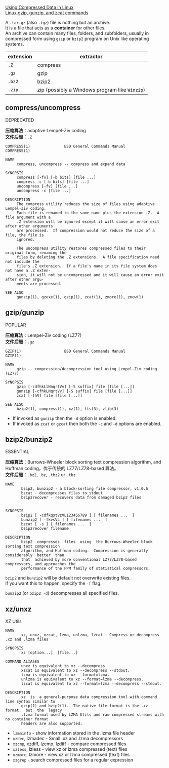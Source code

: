 
<!--[TOC]-->

[Using Compressed Data in Linux](https://ssc.wisc.edu/sscc/pubs/7-8.htm)  
[Linux gzip, gunzip, and zcat commands](https://www.computerhope.com/unix/uzcat.htm)  

A `.tar.gz` (also `.tgz`) file is nothing but an archive.  
It is a file that acts as a **container** for other files.  
An archive can contain many files, folders, and subfolders, usually in compressed form using `gzip` or `bzip2` program on Unix like operating systems.

extension     | extractor
--------------|------------
`.Z`          | compress
`.gz`         | gzip
`.bz2`        | bzip2
`.zip`        | zip (possibly a Windows program like `Winzip`)

## compress/uncompress

DEPRECATED

**压缩算法**：adaptive Lempel-Ziv coding  
**文件后缀**：`.Z`  

```
COMPRESS(1)               BSD General Commands Manual              COMPRESS(1)

NAME
     compress, uncompress -- compress and expand data

SYNOPSIS
     compress [-fv] [-b bits] [file ...]
     compress -c [-b bits] [file ...]
     uncompress [-fv] [file ...]
     uncompress -c [file ...]

DESCRIPTION
     The compress utility reduces the size of files using adaptive Lempel-Ziv coding.
     Each file is renamed to the same name plus the extension .Z.  A file argument with a
     .Z extension will be ignored except it will cause an error exit after other arguments
     are processed.  If compression would not reduce the size of a file, the file is
     ignored.

     The uncompress utility restores compressed files to their original form, renaming the
     files by deleting the .Z extensions.  A file specification need not include the
     file's .Z extension.  If a file's name in its file system does not have a .Z exten-
     sion, it will not be uncompressed and it will cause an error exit after other argu-
     ments are processed.
     
SEE ALSO
     gunzip(1), gzexe(1), gzip(1), zcat(1), zmore(1), znew(1)
```

## gzip/gunzip

POPULAR

**压缩算法**：Lempel-Ziv coding (LZ77)  
**文件后缀**：`.gz`  

```
GZIP(1)                   BSD General Commands Manual                  GZIP(1)

NAME
     gzip -- compression/decompression tool using Lempel-Ziv coding (LZ77)

SYNOPSIS
     gzip [-cdfhkLlNnqrtVv] [-S suffix] file [file [...]]
     gunzip [-cfhkLNqrtVv] [-S suffix] file [file [...]]
     zcat [-fhV] file [file [...]]
     
SEE ALSO
     bzip2(1), compress(1), xz(1), fts(3), zlib(3)
```

- If invoked as `gunzip` then the `-d` option is enabled.  
- If invoked as `zcat` or `gzcat` then both the `-c` and `-d` options are enabled.  

## bzip2/bunzip2

ESSENTIAL

**压缩算法**：Burrows-Wheeler block sorting text compression
       algorithm, and Huffman coding，优于传统的 LZ77/LZ78-based 算法。  
**文件后缀**：`.bz2`, `.bz`, `.tbz2` or `.tbz`  

```
NAME
       bzip2, bunzip2 - a block-sorting file compressor, v1.0.6
       bzcat - decompresses files to stdout
       bzip2recover - recovers data from damaged bzip2 files


SYNOPSIS
       bzip2 [ -cdfkqstvzVL123456789 ] [ filenames ...  ]
       bunzip2 [ -fkvsVL ] [ filenames ...  ]
       bzcat [ -s ] [ filenames ...  ]
       bzip2recover filename
       
DESCRIPTION
       bzip2  compresses  files  using  the Burrows-Wheeler block sorting text compression
       algorithm, and Huffman coding.  Compression is generally considerably  better  than
       that  achieved by more conventional LZ77/LZ78-based compressors, and approaches the
       performance of the PPM family of statistical compressors.
```

`bzip2` and `bunzip2` will by default not overwrite existing files.  
If you want  this to happen, specify the `-f` flag.  

`bunzip2`  (or `bzip2 -d`) decompresses all specified files.

## xz/unxz

XZ Utils

```
NAME
       xz, unxz, xzcat, lzma, unlzma, lzcat - Compress or decompress .xz and .lzma files

SYNOPSIS
       xz [option...]  [file...]

COMMAND ALIASES
       unxz is equivalent to xz --decompress.
       xzcat is equivalent to xz --decompress --stdout.
       lzma is equivalent to xz --format=lzma.
       unlzma is equivalent to xz --format=lzma --decompress.
       lzcat is equivalent to xz --format=lzma --decompress --stdout.
       
DESCRIPTION
       xz  is  a general-purpose data compression tool with command line syntax similar to
       gzip(1) and bzip2(1).  The native file format is the .xz  format,  but  the  legacy
       .lzma format used by LZMA Utils and raw compressed streams with no container format
       headers are also supported.
```

- `lzmainfo` - show information stored in the .lzma file header  
- `xzdec`, lzmadec - Small .xz and .lzma decompressors  
- `xzcmp`, xzdiff, lzcmp, lzdiff - compare compressed files  
- `xzless`, lzless - view xz or lzma compressed (text) files  
- `xzmore`, lzmore - view xz or lzma compressed (text) files  
- `xzgrep` - search compressed files for a regular expression  

